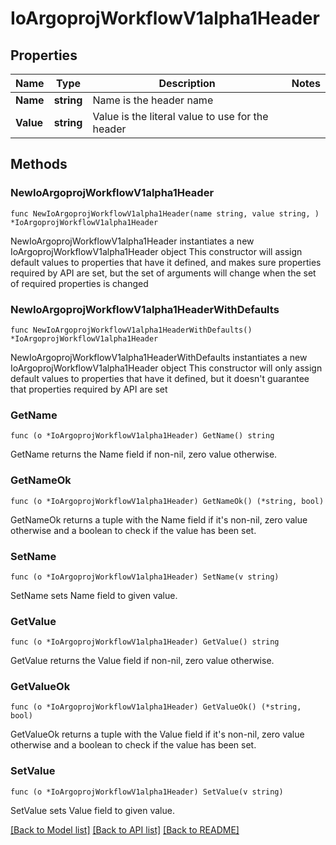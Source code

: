 # IoArgoprojWorkflowV1alpha1Header

## Properties

Name | Type | Description | Notes
------------ | ------------- | ------------- | -------------
**Name** | **string** | Name is the header name | 
**Value** | **string** | Value is the literal value to use for the header | 

## Methods

### NewIoArgoprojWorkflowV1alpha1Header

`func NewIoArgoprojWorkflowV1alpha1Header(name string, value string, ) *IoArgoprojWorkflowV1alpha1Header`

NewIoArgoprojWorkflowV1alpha1Header instantiates a new IoArgoprojWorkflowV1alpha1Header object
This constructor will assign default values to properties that have it defined,
and makes sure properties required by API are set, but the set of arguments
will change when the set of required properties is changed

### NewIoArgoprojWorkflowV1alpha1HeaderWithDefaults

`func NewIoArgoprojWorkflowV1alpha1HeaderWithDefaults() *IoArgoprojWorkflowV1alpha1Header`

NewIoArgoprojWorkflowV1alpha1HeaderWithDefaults instantiates a new IoArgoprojWorkflowV1alpha1Header object
This constructor will only assign default values to properties that have it defined,
but it doesn't guarantee that properties required by API are set

### GetName

`func (o *IoArgoprojWorkflowV1alpha1Header) GetName() string`

GetName returns the Name field if non-nil, zero value otherwise.

### GetNameOk

`func (o *IoArgoprojWorkflowV1alpha1Header) GetNameOk() (*string, bool)`

GetNameOk returns a tuple with the Name field if it's non-nil, zero value otherwise
and a boolean to check if the value has been set.

### SetName

`func (o *IoArgoprojWorkflowV1alpha1Header) SetName(v string)`

SetName sets Name field to given value.


### GetValue

`func (o *IoArgoprojWorkflowV1alpha1Header) GetValue() string`

GetValue returns the Value field if non-nil, zero value otherwise.

### GetValueOk

`func (o *IoArgoprojWorkflowV1alpha1Header) GetValueOk() (*string, bool)`

GetValueOk returns a tuple with the Value field if it's non-nil, zero value otherwise
and a boolean to check if the value has been set.

### SetValue

`func (o *IoArgoprojWorkflowV1alpha1Header) SetValue(v string)`

SetValue sets Value field to given value.



[[Back to Model list]](../README.md#documentation-for-models) [[Back to API list]](../README.md#documentation-for-api-endpoints) [[Back to README]](../README.md)


